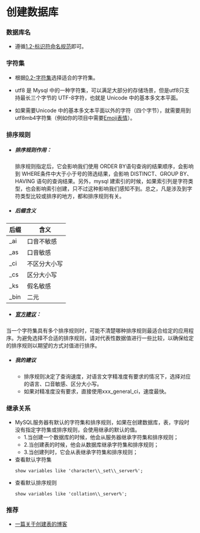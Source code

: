# 创建数据库

### 数据库名
- 遵循[1.2-标识符命名规范](Lession1/1.2-标识符命名规范.md)即可。

### 字符集
- 根据[0.2-字符集](Lession0/0.2-字符集.md)选择适合的字符集。

- utf8 是 Mysql 中的一种字符集，可以满足大部分的存储场景，但是utf8只支持最长三个字节的 UTF-8字符，也就是 Unicode 中的基本多文本平面。

- 如果需要Unicode 中的基本多文本平面以外的字符（四个字节），就需要用到utf8mb4字符集（例如你的项目中需要[Emoji表情](https://en.wikipedia.org/wiki/Emoji)）。

### 排序规则
- ##### 排序规则作用：
    排序规则指定后，它会影响我们使用 ORDER BY语句查询的结果顺序，会影响到 WHERE条件中大于小于号的筛选结果，会影响 DISTINCT、GROUP BY、HAVING 语句的查询结果。另外，mysql 建索引的时候，如果索引列是字符类型，也会影响索引创建，只不过这种影响我们感知不到。总之，凡是涉及到字符类型比较或排序的地方，都和排序规则有关。


- ##### 后缀含义
| 后缀 | 含义 |
|------|------|
| _ai	| 口音不敏感|
| _as	| 口音敏感|
| _ci	| 不区分大小写|
| _cs	| 区分大小写|
| _ks	| 假名敏感|
| _bin|二元|


- ##### [官方建议](https://dev.mysql.com/doc/refman/8.0/en/charset-mysql.html)：
当一个字符集具有多个排序规则时，可能不清楚哪种排序规则最适合给定的应用程序。为避免选择不合适的排序规则，请对代表性数据值进行一些比较，以确保给定的排序规则以期望的方式对值进行排序。
- ##### 我的建议
  - 排序规则决定了查询速度，对语言文字精准度有要求的情况下，选择对应的语言、口音敏感、区分大小写。
  - 如果对精准度没有要求，直接使用xxx_general_ci，速度最快。


### 继承关系
- MySQL服务器有默认的字符集和排序规则，如果在创建数据库，表，字段时没有指定字符集或排序规则，会使用继承的默认的值。
  - 1.当创建一个数据库的时候，他会从服务器继承字符集和排序规则；
  - 2.当创建表的时候，他会从数据库继承字符集和排序规则；
  - 3.当创建列时，它会从表继承字符集和排序规则；
- 查看默认字符集
    ```
    show variables like 'character\\_set\\_server%';
    ```
- 查看默认排序规则
    ```
    show variables like 'collation\\_server%';
    ```

### 推荐
- [一篇关于创建表的博客](https://www.cnblogs.com/kerrycode/p/11170266.html)
